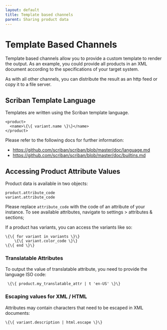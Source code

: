 ```yaml
---
layout: default
title: Template based channels
parent: Sharing product data
---
```


# Template Based Channels

Template based channels allow you to provide a custom template to render the output. As an example, you could provide all products in an XML document according to the specifications of your target system.

As with all other channels, you can distribute the result as an http feed or copy it to a file server.

## Scriban Template Language

Templates are written using the Scriban template language. 

    <product>
      <name>\{\{ variant.name \}\}</name>
    </product>

Please refer to the following docs for further information:

* https://github.com/scriban/scriban/blob/master/doc/language.md
* https://github.com/scriban/scriban/blob/master/doc/builtins.md
 
## Accessing Product Attribute Values

Product data is available in two objects:

    product.attribute_code
    variant.attribute_code

Please replace `attribute_code` with the code of an attribute of your instance. To see available attributes, navigate to settings > attributes & sections;

If a product has variants, you can access the variants like so:

    \{\{ for variant in variants \}\}
        \{\{ variant.color_code \}\}
    \{\{ end \}\}

### Translatable Attributes

To output the value of translatable attribute, you need to provide the language ISO code:

     \{\{ product.my_translatable_attr | t 'en-US' \}\}

### Escaping values for XML / HTML

Attributes may contain characters that need to be escaped in XML documents: 

    \{\{ variant.description | html.escape \}\}